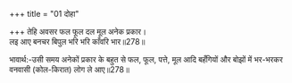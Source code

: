 +++
title = "01 दोहा"

+++
तेहि अवसर फल फूल दल मूल अनेक प्रकार।  
लइ आए बनचर बिपुल भरि भरि काँवरि भार॥278॥  

भावार्थ:-उसी समय अनेकों प्रकार के बहुत से फल, फूल, पत्ते, मूल आदि बहँगियों और बोझों में भर-भरकर वनवासी (कोल-किरात) लोग ले आए॥278॥  



